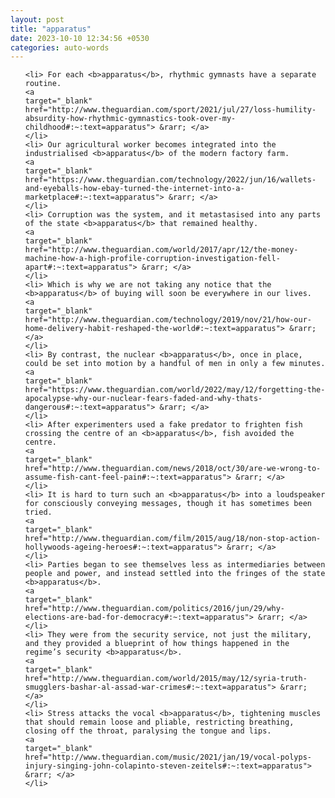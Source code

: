 ```yaml
---
layout: post
title: "apparatus"
date: 2023-10-10 12:34:56 +0530
categories: auto-words
---
```

<ol>

    <li> For each <b>apparatus</b>, rhythmic gymnasts have a separate routine.
    <a 
    target="_blank" 
    href="http://www.theguardian.com/sport/2021/jul/27/loss-humility-absurdity-how-rhythmic-gymnastics-took-over-my-childhood#:~:text=apparatus"> &rarr; </a>
    </li>
    <li> Our agricultural worker becomes integrated into the industrialised <b>apparatus</b> of the modern factory farm.
    <a 
    target="_blank" 
    href="https://www.theguardian.com/technology/2022/jun/16/wallets-and-eyeballs-how-ebay-turned-the-internet-into-a-marketplace#:~:text=apparatus"> &rarr; </a>
    </li>
    <li> Corruption was the system, and it metastasised into any parts of the state <b>apparatus</b> that remained healthy.
    <a 
    target="_blank" 
    href="http://www.theguardian.com/world/2017/apr/12/the-money-machine-how-a-high-profile-corruption-investigation-fell-apart#:~:text=apparatus"> &rarr; </a>
    </li>
    <li> Which is why we are not taking any notice that the <b>apparatus</b> of buying will soon be everywhere in our lives.
    <a 
    target="_blank" 
    href="http://www.theguardian.com/technology/2019/nov/21/how-our-home-delivery-habit-reshaped-the-world#:~:text=apparatus"> &rarr; </a>
    </li>
    <li> By contrast, the nuclear <b>apparatus</b>, once in place, could be set into motion by a handful of men in only a few minutes.
    <a 
    target="_blank" 
    href="https://www.theguardian.com/world/2022/may/12/forgetting-the-apocalypse-why-our-nuclear-fears-faded-and-why-thats-dangerous#:~:text=apparatus"> &rarr; </a>
    </li>
    <li> After experimenters used a fake predator to frighten fish crossing the centre of an <b>apparatus</b>, fish avoided the centre.
    <a 
    target="_blank" 
    href="http://www.theguardian.com/news/2018/oct/30/are-we-wrong-to-assume-fish-cant-feel-pain#:~:text=apparatus"> &rarr; </a>
    </li>
    <li> It is hard to turn such an <b>apparatus</b> into a loudspeaker for consciously conveying messages, though it has sometimes been tried.
    <a 
    target="_blank" 
    href="http://www.theguardian.com/film/2015/aug/18/non-stop-action-hollywoods-ageing-heroes#:~:text=apparatus"> &rarr; </a>
    </li>
    <li> Parties began to see themselves less as intermediaries between people and power, and instead settled into the fringes of the state <b>apparatus</b>.
    <a 
    target="_blank" 
    href="http://www.theguardian.com/politics/2016/jun/29/why-elections-are-bad-for-democracy#:~:text=apparatus"> &rarr; </a>
    </li>
    <li> They were from the security service, not just the military, and they provided a blueprint of how things happened in the regime’s security <b>apparatus</b>.
    <a 
    target="_blank" 
    href="http://www.theguardian.com/world/2015/may/12/syria-truth-smugglers-bashar-al-assad-war-crimes#:~:text=apparatus"> &rarr; </a>
    </li>
    <li> Stress attacks the vocal <b>apparatus</b>, tightening muscles that should remain loose and pliable, restricting breathing, closing off the throat, paralysing the tongue and lips.
    <a 
    target="_blank" 
    href="http://www.theguardian.com/music/2021/jan/19/vocal-polyps-injury-singing-john-colapinto-steven-zeitels#:~:text=apparatus"> &rarr; </a>
    </li>